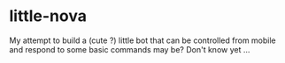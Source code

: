 # little-nova
My attempt to build a (cute ?) little bot that can be controlled from mobile and respond to some basic commands may be? Don't know yet ...
